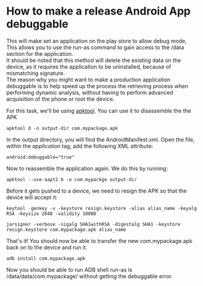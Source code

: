 # How to make a release Android App debuggable

This will make set an application on the play store to allow debug mode, This allows you to use the run-as command to gain access to the /data section for the application.\
It should be noted that this method will delete the existing data on the device, as it requires the application to be uninstalled, because of mismatching signature.\
The reason why you might want to make a production application debuggable is to help speed up the process the retrieving process when performing dynamic analysis, without having to perform advanced acquisition of the phone or root the device.

For this task, we'll be using [apktool](http://ibotpeaches.github.io/Apktool/). You can use it to disassemble the the APK

```
apktool d -o output-dir com.mypackage.apk
```

In the output directory, you will find the AndroidManifest.xml. Open the file, within the _application_ tag, add the following XML attribute:

```
android:debuggable="true"
```

Now to reassemble the application again. We do this by running:

```
apktool --use-aapt2 b -o com.mypackge output-dir
```

Before it gets pushed to a device, we need to resign the APK so that the device will accept it:

```
keytool -genkey -v -keystore resign.keystore -alias alias_name -keyalg RSA -keysize 2048 -validity 10000
```

```
jarsigner -verbose -sigalg SHA1withRSA -digestalg SHA1 -keystore resign.keystore com.mypackage.apk alias_name
```

That's it! You should now be able to transfer the new com.mypackage.apk back on to the device and run it.

```
adb install com.mypackage.apk
```

Now you should be able to run ADB shell run-as ls /data/data/com.mypackage/ without getting the debuggable error.


